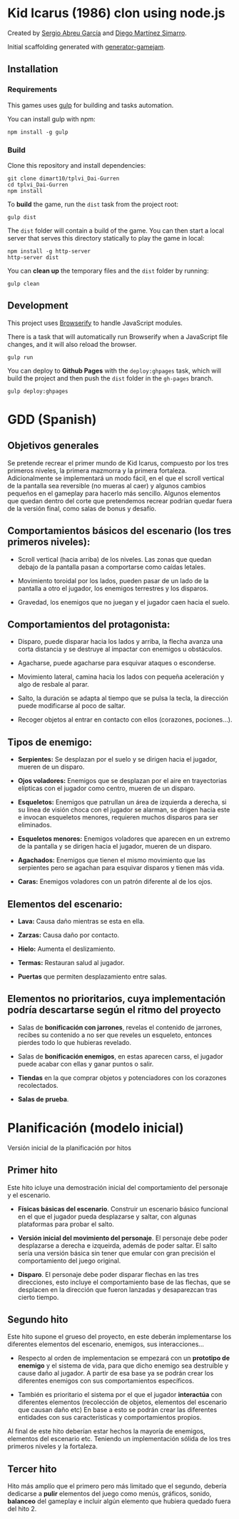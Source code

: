 ﻿# Kid Icarus (1986) clon using node.js

Created by
[Sergio Abreu García](https://github.com/SAGGameDeveloper) and
[Diego Martínez Simarro](https://github.com/dimart10).

Initial scaffolding generated with [generator-gamejam](https://github.com/belen-albeza/generator-gamejam/).

## Installation

### Requirements

This games uses [gulp](http://gulpjs.com/) for building and tasks automation.

You can install gulp with npm:

```
npm install -g gulp
```

### Build

Clone this repository and install dependencies:

```
git clone dimart10/tplvi_Dai-Gurren
cd tplvi_Dai-Gurren
npm install
```

To **build** the game, run the `dist` task from the project root:

```
gulp dist
```

The `dist` folder will contain a build of the game. You can then start a local server that serves this directory statically to play the game in local:

```
npm install -g http-server
http-server dist
```

You can **clean up** the temporary files and the `dist` folder by running:

```
gulp clean
```

## Development

This project uses [Browserify](http://browserify.org) to handle JavaScript modules.

There is a task that will automatically run Browserify when a JavaScript file changes, and it will also reload the browser.

```
gulp run
```

You can deploy to **Github Pages** with the `deploy:ghpages` task, which will build the project and then push the `dist` folder in the `gh-pages` branch.

```
gulp deploy:ghpages
```


# GDD (Spanish)

## Objetivos generales

Se pretende recrear el primer mundo de Kid Icarus, compuesto por los tres primeros niveles, la primera mazmorra y la primera fortaleza.
Adicionalmente se implementará un modo fácil, en el que el scroll vertical de la pantalla sea reversible (no mueras al caer) y algunos
cambios pequeños en el gameplay para hacerlo más sencillo. Algunos elementos que quedan dentro del corte que pretendemos recrear podrían
quedar fuera de la versión final, como salas de bonus y desafío.

## Comportamientos básicos del escenario (los tres primeros niveles):

* Scroll vertical (hacia arriba) de los niveles.
Las zonas que quedan debajo de la pantalla pasan a comportarse como caídas letales.

* Movimiento toroidal por los lados, pueden pasar de un lado de la pantalla a otro el jugador,
los enemigos terrestres y los disparos.

* Gravedad, los enemigos que no juegan y el jugador caen hacia el suelo.

## Comportamientos del protagonista:

* Disparo, puede disparar hacia los lados y arriba, la flecha avanza una corta distancia y se destruye al impactar
con enemigos u obstáculos.

* Agacharse, puede agacharse para esquivar ataques o esconderse.

* Movimiento lateral, camina hacia los lados con pequeña aceleración y algo de resbale al parar.

* Salto, la duración se adapta al tiempo que se pulsa la tecla, la dirección puede modificarse al poco de saltar.

* Recoger objetos al entrar en contacto con ellos (corazones, pociones...).

## Tipos de enemigo:

* **Serpientes:** Se desplazan por el suelo y se dirigen hacia el jugador, mueren de un disparo.

* **Ojos voladores:** Enemigos que se desplazan por el aire en trayectorias elípticas con el jugador como centro, mueren de un disparo.

* **Esqueletos:** Enemigos que patrullan un área de izquierda a derecha, si su linea de visión choca con el jugador se alarman,
se drigen hacia este e invocan esqueletos menores, requieren muchos disparos para ser eliminados.

* **Esqueletos menores:** Enemigos voladores que aparecen en un extremo de la pantalla y se dirigen hacia el jugador, mueren de un disparo.

* **Agachados:** Enemigos que tienen el mismo movimiento que las serpientes pero se agachan para esquivar disparos y tienen más vida.

* **Caras:** Enemigos voladores con un patrón diferente al de los ojos.


## Elementos del escenario:

* **Lava:** Causa daño mientras se esta en ella.

* **Zarzas:** Causa daño por contacto.

* **Hielo:** Aumenta el deslizamiento.

* **Termas:** Restauran salud al jugador.

* **Puertas** que permiten desplazamiento entre salas.

## Elementos no prioritarios, cuya implementación podría descartarse según el ritmo del proyecto

* Salas de **bonificación con jarrones**, revelas el contenido de jarrones, recibes su contenido a no ser que reveles un esqueleto,
entonces pierdes todo lo que hubieras revelado.

* Salas de **bonificación enemigos**, en estas aparecen carss, el jugador puede acabar con ellas y ganar puntos o salir.

* **Tiendas** en la que comprar objetos y potenciadores con los corazones recolectados.

* **Salas de prueba**.

# Planificación (modelo inicial)

Versión inicial de la planificación por hitos

## Primer hito

Este hito icluye una demostración inicial del comportamiento del personaje y el escenario.

* **Físicas básicas del escenario**. Construir un escenario básico funcional en el que el jugador pueda desplazarse y saltar, con algunas
plataformas para probar el salto.

* **Versión inicial del movimiento del personaje**. El personaje debe poder desplazarse a derecha e izqueirda, además de poder saltar.
El salto sería una versión básica sin tener que emular con gran precisión el comportamiento del juego original.

* **Disparo**. El personaje debe poder disparar flechas en las tres direcciones, esto incluye el comportamiento base de las flechas, 
que se desplacen en la dirección que fueron lanzadas y desaparezcan tras cierto tiempo.

## Segundo hito

Este hito supone el grueso del proyecto, en este deberán implementarse los diferentes elementos del escenario, enemigos, sus interacciones...

* Respecto al orden de implementacion se empezará con un **prototipo de enemigo** y el sistema de vida, para que dicho enemigo sea destruible y cause daño al jugador.
A partir de esa base ya se podrán crear los diferentes enemigos con sus comportamientos específicos.

* También es prioritario el sistema por el que el jugador **interactúa** con diferentes elementos (recolección de objetos, elementos del escenario que causan daño etc)
En base a esto se podrán crear las diferentes entidades con sus características y comportamientos propios.

Al final de este hito deberían estar hechos la mayoría de enemigos, elementos del escenario etc. Teniendo un implementación sólida de los tres primeros niveles y la fortaleza.

## Tercer hito

Hito más amplío que el primero pero más limitado que el segundo, debería dedicarse a **pulir** elementos del juego como menús, gráficos, sonido, **balanceo** del gameplay e incluir algún elemento
que hubiera quedado fuera del hito 2.

